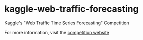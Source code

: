# kaggle-web-traffic-forecasting
Kaggle's "Web Traffic Time Series Forecasting" Competition

For more information, visit the [competition website](https://www.kaggle.com/c/web-traffic-time-series-forecasting)